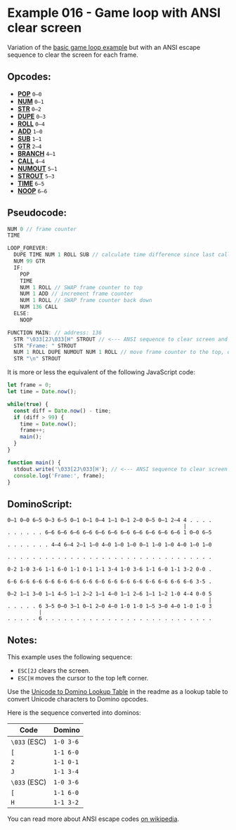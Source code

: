 Example 016 - Game loop with ANSI clear screen
=======================================

Variation of the [basic game loop example](011_basic_game_loop.md) but with an ANSI escape sequence to clear the screen for each frame.

## Opcodes:
- [**POP**](../readme.md#pop) `0—0`
- [**NUM**](../readme.md#num) `0—1`
- [**STR**](../readme.md#str) `0—2`
- [**DUPE**](../readme.md#dupe) `0—3`
- [**ROLL**](../readme.md#roll) `0—4`
- [**ADD**](../readme.md#add) `1—0`
- [**SUB**](../readme.md#sub) `1—1`
- [**GTR**](../readme.md#gtr) `2—4`
- [**BRANCH**](../readme.md#branch) `4—1`
- [**CALL**](../readme.md#call) `4—4`
- [**NUMOUT**](../readme.md#numout) `5—1`
- [**STROUT**](../readme.md#strout) `5—3`
- [**TIME**](../readme.md#time) `6—5`
- [**NOOP**](../readme.md#noop) `6—6`

## Pseudocode:

```js
NUM 0 // frame counter
TIME

LOOP_FOREVER:
  DUPE TIME NUM 1 ROLL SUB // calculate time difference since last call
  NUM 99 GTR
  IF:
    POP
    TIME
    NUM 1 ROLL // SWAP frame counter to top
    NUM 1 ADD // increment frame counter
    NUM 1 ROLL // SWAP frame counter back down
    NUM 136 CALL
  ELSE:
    NOOP

FUNCTION MAIN: // address: 136
  STR "\033[2J\033[H" STROUT // <--- ANSI sequence to clear screen and move cursor to top left
  STR "Frame: " STROUT
  NUM 1 ROLL DUPE NUMOUT NUM 1 ROLL // move frame counter to the top, output it, and move it back down so time is at the top again
  STR "\n" STROUT
```

It is more or less the equivalent of the following JavaScript code:

```js
let frame = 0;
let time = Date.now();

while(true) {
  const diff = Date.now() - time;
  if (diff > 99) {
    time = Date.now();
    frame++;
    main();
  }
}

function main() {
  stdout.write('\033[2J\033[H'); // <--- ANSI sequence to clear screen and move cursor to top left
  console.log('Frame:', frame);
}
```

## DominoScript:

```
0—1 0—0 6—5 0—3 6—5 0—1 0—1 0—4 1—1 0—1 2—0 0—5 0—1 2—4 4 . . . .
                                                        |        
. . . . . . 6—6 6—6 6—6 6—6 6—6 6—6 6—6 6—6 6—6 6—6 6—6 1 0—0 6—5
                                                                 
. . . . . . . 4—4 6—4 2—1 1—0 4—0 1—0 1—0 0—1 1—0 1—0 4—0 1—0 1—0
                                                                 
. . . . . . . . . . . . . . . . . . . . . . . . . . . . . . . . .
                                                                 
0-2 1-0 3-6 1-1 6-0 1-1 0-1 1-1 3-4 1-0 3-6 1-1 6-0 1-1 3-2 0-0 .
                                                                 
6-6 6-6 6-6 6-6 6-6 6-6 6-6 6-6 6-6 6-6 6-6 6-6 6-6 6-6 6-6 3-5 .
                                                                 
0—2 1—1 3—0 1—1 4—5 1—1 2—2 1—1 4—0 1—1 2—6 1—1 1—2 1-0 4-4 0-0 5
                                                                |
. . . . . 6 3—5 0—0 3—1 0—1 2—0 4—0 1-0 1-0 1—5 3—0 4—0 1-0 1-0 3
          |                                                      
. . . . . 6 . . . . . . . . . . . . . . . . . . . . . . . . . . .
```

## Notes:

This example uses the following sequence:

- `ESC[2J` clears the screen.
- `ESC[H` moves the cursor to the top left corner.

Use the [Unicode to Domino Lookup Table](../readme.md#unicode-to-domino-lookup-table) in the readme as a lookup table to convert Unicode characters to Domino opcodes.

Here is the sequence converted into dominos:

| Code         | Domino    |
|--------------|-----------|
| `\033` (ESC) | `1-0 3-6` |
| `[`          | `1-1 6-0` |
| `2`          | `1-1 0-1` |
| `J`          | `1-1 3-4` |
| `\033` (ESC) | `1-0 3-6` |
| `[`          | `1-1 6-0` |
| `H`          | `1-1 3-2` |

You can read more about ANSI escape codes [on wikipedia](https://en.wikipedia.org/wiki/ANSI_escape_code).
